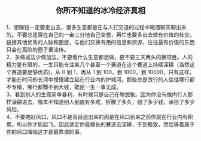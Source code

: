 <div style="text-align: center;font-weight: bold;font-size: 20px;margin-bottom: 20px;">
你所不知道的冰冷经济真相
</div>

<div class="text22">
1、想赚钱一定要走出去，很多生意都是在与人打交道的过程中喝酒聊天聊出来的。不要总是窝在自己的一亩三分地自己空想，再忙也要多出去做有价值的社交，链接其他优秀的人脉和圈层，与他们交换有用的信息和资源，往往最有价值的东西只会在高阶的圈子里流传。
</div>

<div class="text22">
2、多做减法少做加法，不要看什么生意都想做，更不要三天两头的换项目。人的精力是有限的，一生只能专注某几个甚至一个赛道在这个賽道上持续深耕（当然这个赛道要足够优质)，从 0 到 1，再从 1 到 100，到 1000，到 10000，只有这样，才能在时问的长河中慢慢建立起在行业内的护城河。那些总是改行的人往往哪行都不专精，哪行都賺不到大钱，蹉跎一生一事无成。
</div>
<div class="text22">
3、看到别人的生意简单暴利，有时候只是自己在瞎想象。因为你没有像内行人那样深耕进去，根本不知道别人到底有多难，折騰了多久，赔了多少钱，承担了多少风险。
</div>
<div class="text22">
4、不要瞎赶风口，风口不是盲目追出来的而是在风口到来之前你就在行业内有积累。所以你才能起飞。因此锁定你最擅长的賽道去深耕，于到极致，然后等着属于你的风口降临这才是最靠谱的事。
</div>
